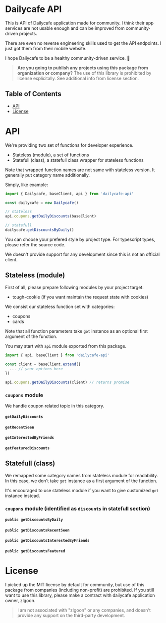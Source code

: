 # Dailycafe API

This is API of Dailycafe application made for community.
I think their app services are not usable enough and can be improved from community-driven projects.

There are even no reverse engineering skills used to get the API endpoints.
I just got them from their mobile website.

I hope Dailycafe to be a healthy community-driven service. 🥳

> **Are you going to publish any projects using this package from organization or company?**
> The use of this library is prohibited by license explicitally.
> See additional info from license section.

## Table of Contents

- [API](#api)
- [License](#license)

# API

We're providing two set of functions for developer experience.

- Stateless (module), a set of functions
- Statefull (class), a statefull class wrapper for stateless functions

Note that wrapped function names are not same with stateless version.
It generally put category name additionally.

Simply, like example:

```typescript
import { Dailycafe, baseClient, api } from 'dailycafe-api'

const dailycafe = new Dailycafe()

// stateless
api.coupons.getDailyDiscounts(baseClient)

// statefull
dailycafe.getDiscountsByDaily()
```

You can choose your prefered style by project type.
For typescript types, please refer the source code.

We doesn't provide support for any development since this is not an official client.

## Stateless (module)

First of all, please prepare following modules by your project target:
- tough-cookie (if you want maintain the request state with cookies)

We consist our stateless function set with categories:
- coupons
- cards

Note that all function parameters take `got` instance as an optional first argument of the function.

You may start with `api` module exported from this package.

```typescript
import { api, baseClient } from 'dailycafe-api'

const client = baseClient.extend({
  ... // your options here
})

api.coupons.getDailyDiscounts(client) // returns promise
```

### `coupons` module

We handle coupon related topic in this category.

#### `getDailyDiscounts`

#### `getRecentSeen`

#### `getInterestedByFriends`

#### `getFeaturedDiscounts`

## Statefull (class)

We remapped some category names from stateless module for readability.
In this case, we don't take `got` instance as a first argument of the function.

It's encouraged to use stateless module if you want to give customized `got` instance instead.

### `coupons` module (identified as `discounts` in statefull section)

#### `public getDiscountsByDaily`

#### `public getDiscountsRecentSeen`

#### `public getDiscountsInterestedByFriends`

#### `public getDiscountsFeatured`

# License

I picked up the MIT license by default for community, but use of this package from companies (including non-profit) are prohibited.
If you still want to use this library, please make a contract with dailycafe application owner, zlgoon.

> I am not associated with "zlgoon" or any companies, and doesn't provide any support on the third-party development.
